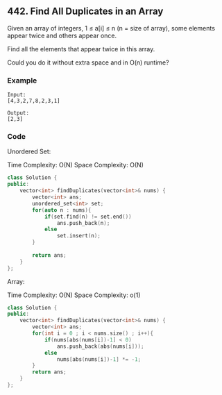 ## 442. Find All Duplicates in an Array

Given an array of integers, 1 ≤ a[i] ≤ n (n = size of array), some elements appear twice and others appear once.

Find all the elements that appear twice in this array.

Could you do it without extra space and in O(n) runtime?

### Example
```
Input:
[4,3,2,7,8,2,3,1]

Output:
[2,3]
```

### Code

Unordered Set: 

Time Complexity: O(N)
Space Complexity: O(N)
```c++
class Solution {
public:
    vector<int> findDuplicates(vector<int>& nums) {
        vector<int> ans;
        unordered_set<int> set;
        for(auto n : nums){
            if(set.find(n) != set.end())
                ans.push_back(n);
            else
                set.insert(n);
        }
        
        return ans;
    }
};
```

Array:

Time Complexity: O(N)
Space Complexity: o(1)

```c++
class Solution {
public:
    vector<int> findDuplicates(vector<int>& nums) {
        vector<int> ans;
        for(int i = 0 ; i < nums.size() ; i++){
            if(nums[abs(nums[i])-1] < 0)
                ans.push_back(abs(nums[i]));
            else
                nums[abs(nums[i])-1] *= -1;
        }
        return ans;
    }
};
```

